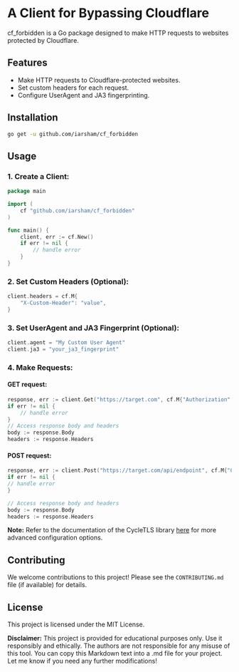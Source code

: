 # A Client for Bypassing Cloudflare

cf_forbidden is a Go package designed to make HTTP requests to websites protected by Cloudflare.

## Features

- Make HTTP requests to Cloudflare-protected websites.
- Set custom headers for each request.
- Configure UserAgent and JA3 fingerprinting.

## Installation

```bash
go get -u github.com/iarsham/cf_forbidden
```

## Usage

### 1. Create a Client:

```go
package main

import (
    cf "github.com/iarsham/cf_forbidden"
)

func main() {
    client, err := cf.New()
    if err != nil {
        // handle error
    }
}
```
### 2. Set Custom Headers (Optional):
```go
client.headers = cf.M{
    "X-Custom-Header": "value",
}
```


### 3. Set UserAgent and JA3 Fingerprint (Optional):
```go
client.agent = "My Custom User Agent"
client.ja3 = "your_ja3_fingerprint"
```


### 4. Make Requests:

#### GET request:

```go
response, err := client.Get("https://target.com", cf.M{"Authorization": "Bearer your_token"})
if err != nil {
    // handle error
}
// Access response body and headers
body := response.Body
headers := response.Headers
```

#### POST request:

```go
response, err := client.Post("https://target.com/api/endpoint", cf.M{"Content-Type": "application/json"}, {"data": "your_data"} )
if err != nil {
// handle error
}

// Access response body and headers
body := response.Body
headers := response.Headers
```

**Note:** Refer to the documentation of the CycleTLS library [here](https://github.com/Danny-Dasilva/CycleTLS) for more
advanced configuration options.

## Contributing

We welcome contributions to this project! Please see the `CONTRIBUTING.md` file (if available) for details.

## License

This project is licensed under the MIT License.

**Disclaimer:** This project is provided for educational purposes only. Use it responsibly and ethically. The authors
are not responsible for any misuse of this tool.
You can copy this Markdown text into a .md file for your project. Let me know if you need any further modifications!